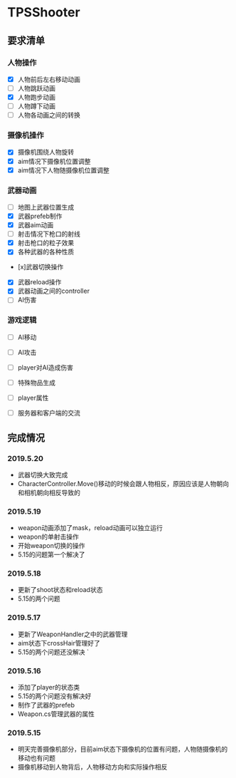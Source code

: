 # TPSShooter

## 要求清单

### 人物操作

- [x] 人物前后左右移动动画
- [ ] 人物跳跃动画
- [x] 人物跑步动画
- [ ] 人物蹲下动画
- [ ] 人物各动画之间的转换

### 摄像机操作

- [x] 摄像机围绕人物旋转
- [x] aim情况下摄像机位置调整
- [x] aim情况下人物随摄像机位置调整

### 武器动画

- [ ] 地图上武器位置生成
- [x] 武器prefeb制作
- [x] 武器aim动画
- [ ] 射击情况下枪口的射线
- [x] 射击枪口的粒子效果
- [x] 各种武器的各种性质
- [x]武器切换操作
- [x] 武器reload操作
- [x] 武器动画之间的controller
- [ ] AI伤害

### 游戏逻辑

- [ ] AI移动
- [ ] AI攻击
- [ ] player对AI造成伤害
- [ ] 特殊物品生成
- [ ] player属性
- [ ] 服务器和客户端的交流



## 完成情况
### 2019.5.20
- 武器切换大致完成
- CharacterController.Move()移动的时候会跟人物相反，原因应该是人物朝向和相机朝向相反导致的

### 2019.5.19
- weapon动画添加了mask，reload动画可以独立运行
- weapon的单射击操作
- 开始weapon切换的操作
- 5.15的问题第一个解决了

### 2019.5.18
- 更新了shoot状态和reload状态
- 5.15的两个问题

### 2019.5.17
- 更新了WeaponHandler之中的武器管理
- aim状态下crossHair管理好了
- 5.15的两个问题还没解决 
`
### 2019.5.16

- 添加了player的状态类
- 5.15的两个问题没有解决好
- 制作了武器的prefeb
- Weapon.cs管理武器的属性

### 2019.5.15

- 明天完善摄像机部分，目前aim状态下摄像机的位置有问题，人物随摄像机的移动也有问题
- 摄像机移动到人物背后，人物移动方向和实际操作相反







